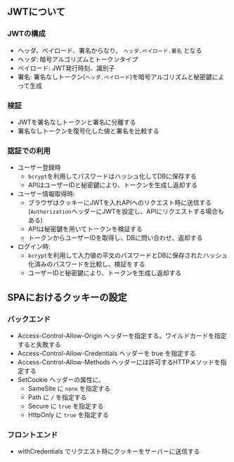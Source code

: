 ## JWTについて

### JWTの構成

- ヘッダ、ペイロード、署名からなり、 `ヘッダ.ペイロード.署名` となる
- ヘッダ: 暗号アルゴリズムとトークンタイプ
- ペイロード: JWT発行時刻、識別子
- 署名: 署名なしトークン(`ヘッダ.ペイロード`)を暗号アルゴリズムと秘密鍵によって生成

### 検証

- JWTを署名なしトークンと署名に分離する
- 署名なしトークンを復号化した値と署名を比較する

### 認証での利用

- ユーザー登録時
  - `bcrypt`を利用してパスワードはハッシュ化してDBに保存する
  - APIはユーザーIDと秘密鍵により、トークンを生成し返却する
- ユーザー情報取得時:
  - ブラウザはクッキーにJWTを入れAPIへのリクエスト時に送信する(`Authorization`ヘッダーにJWTを設定し、APIにリクエストする場合もある)
  - APIは秘密鍵を用いてトークンを検証する
  - トークンからユーザーIDを取得し、DBに問い合わせ、返却する
- ログイン時:
  - `bcrypt`を利用して入力値の平文のパスワードとDBに保存されたハッシュ化済みのパスワードを比較し、検証をする
  - ユーザーIDと秘密鍵により、トークンを生成し返却する

## SPAにおけるクッキーの設定
### バックエンド

- Access-Control-Allow-Origin ヘッダーを指定する。ワイルドカードを指定すると失敗する
- Access-Control-Allow-Credentials ヘッダーを true を指定する
- Access-Control-Allow-Methods ヘッダーには許可するHTTPメソッドを指定する
- SetCookie ヘッダーの属性に、
  - SameSite に `none` を指定する
  - Path に `/` を指定する
  - Secure に `true` を指定する
  - HttpOnly に `true` を指定する

### フロントエンド

- withCredentials でリクエスト時にクッキーをサーバーに送信する
